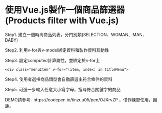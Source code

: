 <h1>使用Vue.js製作一個商品篩選器(Products filter with Vue.js)</h1>

<p>Step1. 建立一個時尚商品列表，分門別類(SELECTION、WOMAN、MAN、BABY)</p>
<p>Step2. 利用v-for與v-model綁定資料和製作資料互動性</p>
<p>Step3. 設定computed計算屬性，並綁定於v-for上</p>

`<div class="menuItem" v-for="(item, index) in titleMenu">`

<p>Step4. 使用者選擇商品類型會自動篩選出符合條件的資料</p>
<p>Step5. 可進一步輸入任意大小寫字母，搜尋符合關鍵字的商品</p>


<p>DEMO請參考- https://codepen.io/tinzuu05/pen/OJXrvZP ，僅作練習使用，謝謝。</p>
